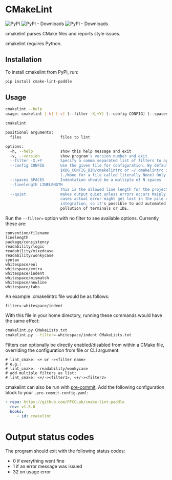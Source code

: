 # CMakeLint

![PyPI](https://img.shields.io/pypi/v/cmake-lint-paddle.svg)
![PyPI - Downloads](https://img.shields.io/pypi/dd/cmake-lint-paddle.svg)
![PyPI - Downloads](https://img.shields.io/pypi/dm/cmake-lint-paddle.svg)

cmakelint parses CMake files and reports style issues.

cmakelint requires Python.

## Installation

To install cmakelint from PyPI, run:

```bash
pip install cmake-lint-paddle
```

## Usage

```bash
cmakelint --help
usage: cmakelint [-h] [-v] [--filter -X,+Y] [--config CONFIG] [--spaces SPACES] [--linelength LINELENGTH] [--quiet] [files ...]

cmakelint

positional arguments:
  files                 files to lint

options:
  -h, --help            show this help message and exit
  -v, --version         show program's version number and exit
  --filter -X,+Y        Specify a comma separated list of filters to apply
  --config CONFIG       Use the given file for configuration. By default the file $PWD/.cmakelintrc, ~/.config/cmakelintrc,
                        $XDG_CONFIG_DIR/cmakelintrc or ~/.cmakelintrc is used if it exists. Use the value "None" to use no configuration file
                        (./None for a file called literally None) Only the option "filter=" is currently supported in this file.
  --spaces SPACES       Indentation should be a multiple of N spaces
  --linelength LINELENGTH
                        This is the allowed line length for the project. The default value is 80 characters.
  --quiet               makes output quiet unless errors occurs Mainly used by automation tools when parsing huge amount of files. In those
                        cases actual error might get lost in the pile of other stats prints. This argument is also handy for build system
                        integration, so it's possible to add automated lint target to a project and invoke it via build system and have no
                        pollution of terminals or IDE.
```

Run the `--filter=` option with no filter to see available options. Currently
these are:

```
convention/filename
linelength
package/consistency
readability/logic
readability/mixedcase
readability/wonkycase
syntax
whitespace/eol
whitespace/extra
whitespace/indent
whitespace/mismatch
whitespace/newline
whitespace/tabs
```

An example .cmakelintrc file would be as follows:

```
filter=-whitespace/indent
```

With this file in your home directory, running these commands would have the
same effect:

```bash
cmakelint.py CMakeLists.txt
cmakelint.py --filter=-whitespace/indent CMakeLists.txt
```

Filters can optionally be directly enabled/disabled from within a CMake file,
overriding the configuration from file or CLI argument:

```
# lint_cmake: <+ or -><filter name>
# e.g.:
# lint_cmake: -readability/wonkycase
# add multiple filters as list:
# lint_cmake: <+/-><filter1>, <+/-><filter2>
```

cmakelint can also be run with [pre-commit](https://pre-commit.com). Add the following configuration block to your `.pre-commit-config.yaml`:

```yaml
- repo: https://github.com/PFCCLab/cmake-lint-paddle
  rev: v1.5.0
  hooks:
     - id: cmakelint
```

# Output status codes

The program should exit with the following status codes:

-  0 if everything went fine
-  1 if an error message was issued
-  32 on usage error
